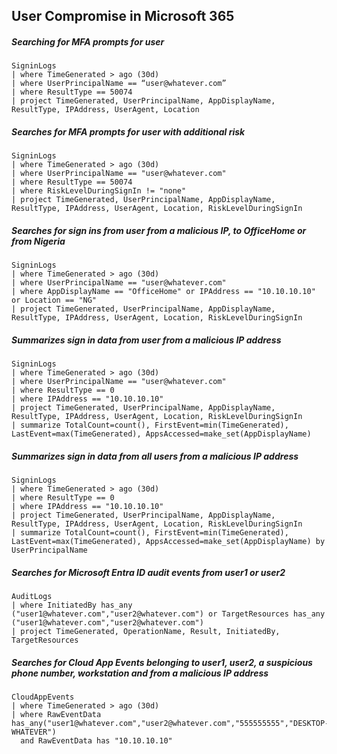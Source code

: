 ## User Compromise in Microsoft 365




##### Searching for MFA prompts for *user*
```KQL
SigninLogs
| where TimeGenerated > ago (30d)
| where UserPrincipalName == “user@whatever.com”
| where ResultType == 50074
| project TimeGenerated, UserPrincipalName, AppDisplayName, ResultType, IPAddress, UserAgent, Location
```

##### Searches for MFA prompts for *user* with additional risk
```KQL
SigninLogs
| where TimeGenerated > ago (30d)
| where UserPrincipalName == "user@whatever.com"
| where ResultType == 50074
| where RiskLevelDuringSignIn != "none"
| project TimeGenerated, UserPrincipalName, AppDisplayName, ResultType, IPAddress, UserAgent, Location, RiskLevelDuringSignIn
```

##### Searches for sign ins from *user* from a malicious IP, to OfficeHome or from Nigeria
```KQL
SigninLogs
| where TimeGenerated > ago (30d)
| where UserPrincipalName == "user@whatever.com"
| where AppDisplayName == "OfficeHome" or IPAddress == "10.10.10.10" or Location == "NG"
| project TimeGenerated, UserPrincipalName, AppDisplayName, ResultType, IPAddress, UserAgent, Location, RiskLevelDuringSignIn
```

##### Summarizes sign in data from *user* from a malicious IP address
```KQL
SigninLogs
| where TimeGenerated > ago (30d)
| where UserPrincipalName == "user@whatever.com"
| where ResultType == 0
| where IPAddress == "10.10.10.10" 
| project TimeGenerated, UserPrincipalName, AppDisplayName, ResultType, IPAddress, UserAgent, Location, RiskLevelDuringSignIn
| summarize TotalCount=count(), FirstEvent=min(TimeGenerated), LastEvent=max(TimeGenerated), AppsAccessed=make_set(AppDisplayName)
```

##### Summarizes sign in data from all users from a malicious IP address
```KQL
SigninLogs
| where TimeGenerated > ago (30d)
| where ResultType == 0
| where IPAddress == "10.10.10.10" 
| project TimeGenerated, UserPrincipalName, AppDisplayName, ResultType, IPAddress, UserAgent, Location, RiskLevelDuringSignIn
| summarize TotalCount=count(), FirstEvent=min(TimeGenerated), LastEvent=max(TimeGenerated), AppsAccessed=make_set(AppDisplayName) by UserPrincipalName
```

##### Searches for Microsoft Entra ID audit events from *user1* or *user2*
```KQL
AuditLogs
| where InitiatedBy has_any ("user1@whatever.com","user2@whatever.com") or TargetResources has_any ("user1@whatever.com","user2@whatever.com")
| project TimeGenerated, OperationName, Result, InitiatedBy, TargetResources
```

##### Searches for Cloud App Events belonging to *user1*, *user2*, a suspicious phone number, workstation and from a malicious IP address
```KQL
CloudAppEvents
| where TimeGenerated > ago (30d)
| where RawEventData has_any("user1@whatever.com","user2@whatever.com","555555555","DESKTOP-WHATEVER")
  and RawEventData has "10.10.10.10"


